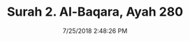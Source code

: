 ---
title       : "Surah 2. Al-Baqara, Ayah 280"
date        : 7/25/2018 2:48:26 PM
draft       : false
type        : "quran"
layout      : "compare"
BookCode    : "CMP"
SurahNumber : "2"
AyahNumber  : "280"
TotalAyah   : "286"
---